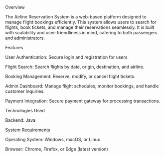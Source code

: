 Overview

The Airline Reservation System is a web-based platform designed to manage flight bookings efficiently. This system allows users to search for flights, book tickets, and manage their reservations seamlessly. It is built with scalability and user-friendliness in mind, catering to both passengers and administrators.

Features

User Authentication: Secure login and registration for users.

Flight Search: Search flights by date, origin, destination, and airline.

Booking Management: Reserve, modify, or cancel flight tickets.

Admin Dashboard: Manage flight schedules, monitor bookings, and handle customer inquiries.

Payment Integration: Secure payment gateway for processing transactions.

Technologies Used

Backend: Java

System Requirements

Operating System: Windows, macOS, or Linux

Browser: Chrome, Firefox, or Edge (latest version)
